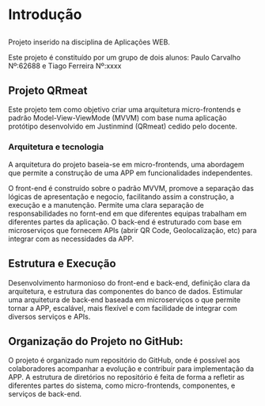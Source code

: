 # Introdução
##
Projeto inserido na disciplina de Aplicações WEB.

Este projeto é constituído por um grupo de dois alunos: Paulo Carvalho Nº:62688 e Tiago Ferreira Nº:xxxx

## Projeto QRmeat
Este projeto tem como objetivo criar uma arquitetura micro-frontends e padrão Model-View-ViewMode (MVVM) com base numa aplicação protótipo desenvolvido em Justinmind (QRmeat) cedido pelo docente. 

### Arquitetura e tecnologia
A arquitetura do projeto baseia-se em micro-frontends, uma abordagem que permite a construção de uma APP em funcionalidades independentes.

O front-end é construído sobre o padrão MVVM, promove a separação das lógicas de apresentação e negocio, facilitando assim a construção, a execução e a manutenção. Permite uma clara separação de responsabilidades no fornt-end em que diferentes equipas trabalham em diferentes partes da aplicação.
O back-end é estruturado com base em microserviços que fornecem APIs (abrir QR Code, Geolocalização, etc) para integrar com as necessidades da APP.

## Estrutura e Execução

Desenvolvimento harmonioso do front-end e back-end, definição clara da arquitetura, e estrutura das componentes do banco de dados. 
Estimular uma arquitetura de back-end baseada em microserviços o que permite tornar a APP, escalável, mais flexível e com facilidade de integrar com diversos serviços e APIs.

## Organização do Projeto no GitHub:
O projeto é organizado num repositório do GitHub, onde é possível aos colaboradores acompanhar a evolução e contribuir para implementação da APP. A estrutura de diretórios no repositório é feita de forma a refletir as diferentes partes do sistema, como micro-frontends, componentes, e serviços de back-end.
